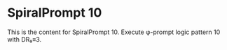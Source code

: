 # SpiralPrompt 10

This is the content for SpiralPrompt 10.
Execute φ-prompt logic pattern 10 with DR₉≡3.
